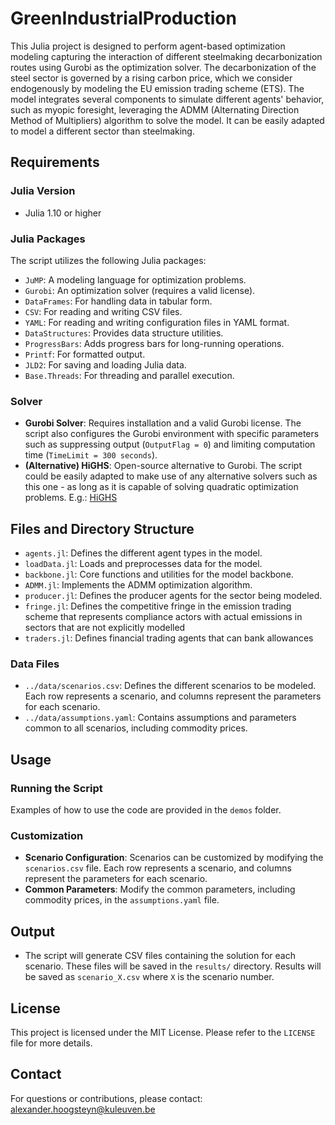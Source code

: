 # GreenIndustrialProduction
This Julia project is designed to perform agent-based optimization modeling capturing the interaction of different steelmaking decarbonization routes using Gurobi as the optimization solver. The decarbonization of the steel sector is governed by a rising carbon price, which we consider endogenously by modeling the EU emission trading scheme (ETS). The model integrates several components to simulate different agents' behavior, such as myopic foresight, leveraging the ADMM (Alternating Direction Method of Multipliers) algorithm to solve the model. It can be easily adapted to model a different sector than steelmaking.

## Requirements
### Julia Version
- Julia 1.10 or higher

### Julia Packages
The script utilizes the following Julia packages:
- `JuMP`: A modeling language for optimization problems.
- `Gurobi`: An optimization solver (requires a valid license).
- `DataFrames`: For handling data in tabular form.
- `CSV`: For reading and writing CSV files.
- `YAML`: For reading and writing configuration files in YAML format.
- `DataStructures`: Provides data structure utilities.
- `ProgressBars`: Adds progress bars for long-running operations.
- `Printf`: For formatted output.
- `JLD2`: For saving and loading Julia data.
- `Base.Threads`: For threading and parallel execution.

### Solver
- **Gurobi Solver**: Requires installation and a valid Gurobi license. The script also configures the Gurobi environment with specific parameters such as suppressing output (`OutputFlag = 0`) and limiting computation time (`TimeLimit = 300 seconds`).
- **(Alternative) HiGHS**: Open-source alternative to Gurobi. The script could be easily adapted to make use of any alternative solvers such as this one - as long as it is capable of solving quadratic optimization problems. E.g.: [HiGHS](https://highs.dev/)

## Files and Directory Structure

- `agents.jl`: Defines the different agent types in the model.
- `loadData.jl`: Loads and preprocesses data for the model.
- `backbone.jl`: Core functions and utilities for the model backbone.
- `ADMM.jl`: Implements the ADMM optimization algorithm.
- `producer.jl`: Defines the producer agents for the sector being modeled.
- `fringe.jl`: Defines the competitive fringe in the emission trading scheme that represents compliance actors with actual emissions in sectors that are not explicitly modelled
- `traders.jl`: Defines financial trading agents that can bank allowances

### Data Files
- `../data/scenarios.csv`: Defines the different scenarios to be modeled. Each row represents a scenario, and columns represent the parameters for each scenario.
- `../data/assumptions.yaml`: Contains assumptions and parameters common to all scenarios, including commodity prices.

## Usage

### Running the Script
Examples of how to use the code are provided in the `demos` folder.

### Customization

- **Scenario Configuration**: Scenarios can be customized by modifying the `scenarios.csv` file. Each row represents a scenario, and columns represent the parameters for each scenario.
- **Common Parameters**: Modify the common parameters, including commodity prices, in the `assumptions.yaml` file.

## Output

- The script will generate CSV files containing the solution for each scenario. These files will be saved in the `results/` directory. Results will be saved as `scenario_X.csv` where `X` is the scenario number.

## License

This project is licensed under the MIT License. Please refer to the `LICENSE` file for more details.

## Contact

For questions or contributions, please contact: alexander.hoogsteyn@kuleuven.be
